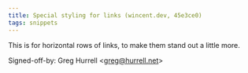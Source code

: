```yaml
---
title: Special styling for links (wincent.dev, 45e3ce0)
tags: snippets
---
```


This is for horizontal rows of links, to make them stand out a little more.

Signed-off-by: Greg Hurrell &lt;greg@hurrell.net&gt;
